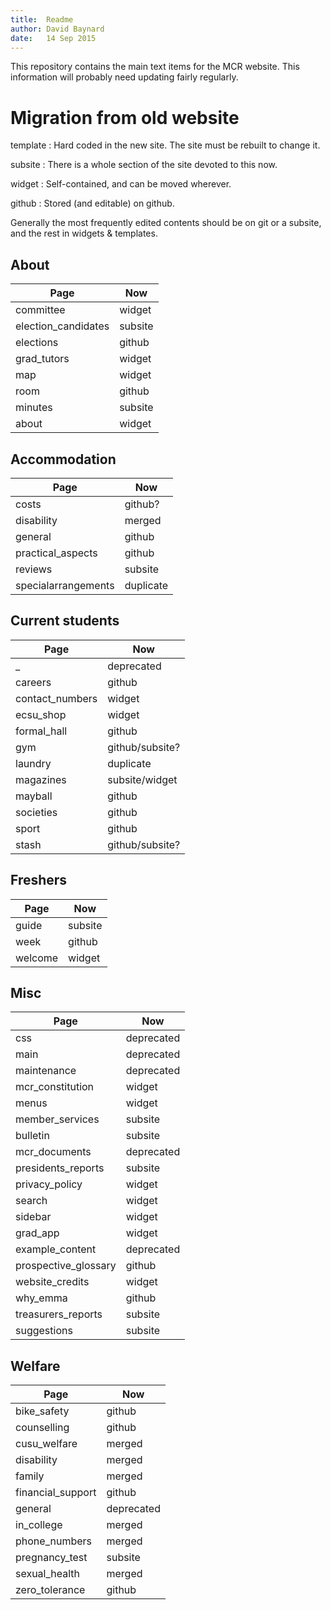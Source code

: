 ```yaml
---
title:  Readme  
author: David Baynard  
date:   14 Sep 2015  
---
```


This repository contains the main text items for the MCR website.
This information will probably need updating fairly regularly.

# Migration from old website

template
:   Hard coded in the new site. The site must be rebuilt to change it.

subsite
:   There is a whole section of the site devoted to this now.

widget
:   Self-contained, and can be moved wherever.

github
:   Stored (and editable) on github.

Generally the most frequently edited contents should be on git or a subsite, and the rest in widgets & templates.

## About

| Page                | Now     |
| ------------------- | ------- |
| committee           | widget  |
| election_candidates | subsite |
| elections           | github  |
| grad_tutors         | widget  |
| map                 | widget  |
| room                | github  |
| minutes             | subsite |
| about               | widget  |

## Accommodation

| Page                | Now       |
| ------------------- | --------- |
| costs               | github?   |
| disability          | merged    |
| general             | github    |
| practical_aspects   | github    |
| reviews             | subsite   |
| specialarrangements | duplicate |

## Current students

| Page            | Now             |
| --------------- | --------------- |
| _               | deprecated      |
| careers         | github          |
| contact_numbers | widget          |
| ecsu_shop       | widget          |
| formal_hall     | github          |
| gym             | github/subsite? |
| laundry         | duplicate       |
| magazines       | subsite/widget  |
| mayball         | github          |
| societies       | github          |
| sport           | github          |
| stash           | github/subsite? |

## Freshers

| Page    | Now     |
| ------- | ------- |
| guide   | subsite |
| week    | github  |
| welcome | widget  |

## Misc

| Page                 | Now        |
| -------------------- | ---------- |
| css                  | deprecated |
| main                 | deprecated |
| maintenance          | deprecated |
| mcr_constitution     | widget     |
| menus                | widget     |
| member_services      | subsite    |
| bulletin             | subsite    |
| mcr_documents        | deprecated |
| presidents_reports   | subsite    |
| privacy_policy       | widget     |
| search               | widget     |
| sidebar              | widget     |
| grad_app             | widget     |
| example_content      | deprecated |
| prospective_glossary | github     |
| website_credits      | widget     |
| why_emma             | github     |
| treasurers_reports   | subsite    |
| suggestions          | subsite    |

## Welfare

| Page              | Now        |
| ----------------- | ---------- |
| bike_safety       | github     |
| counselling       | github     |
| cusu_welfare      | merged     |
| disability        | merged     |
| family            | merged     |
| financial_support | github     |
| general           | deprecated |
| in_college        | merged     |
| phone_numbers     | merged     |
| pregnancy_test    | subsite    |
| sexual_health     | merged     |
| zero_tolerance    | github     |
